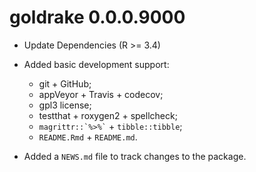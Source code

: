# goldrake 0.0.0.9000

* Update Dependencies (R >= 3.4)
* Added basic development support:
  - git + GitHub;
  - appVeyor + Travis + codecov;
  - gpl3 license;
  - testthat + roxygen2 + spellcheck;
  - `` magrittr::`%>%` `` + `tibble::tibble`;
  - `README.Rmd` + `README.md`.
  
* Added a `NEWS.md` file to track changes to the package.
